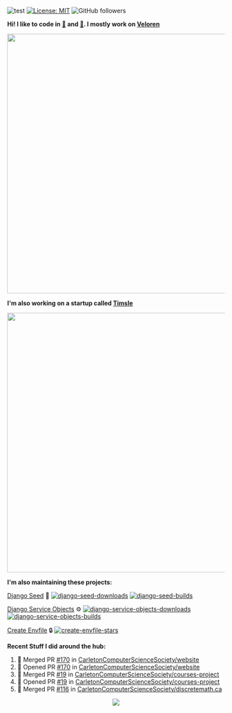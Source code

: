 ![test](https://hits.seeyoufarm.com/api/count/incr/badge.svg?url=https://github.com/AngelOnFira)
[![License: MIT](https://img.shields.io/badge/License-MIT-yellow.svg)](https://opensource.org/licenses/MIT)
![GitHub followers](https://img.shields.io/github/followers/angelonfira?style=social)

**Hi! I like to code in [:crab:](https://www.rust-lang.org/) and [:snake:](https://www.python.org/). I mostly work on [Veloren](https://veloren.net)**

<p align="center">
  <img width="600" src="https://media.discordapp.net/attachments/444005079410802699/730566298073038949/rsz_5f0656b6aa176.png">
</p>

**I'm also working on a startup called [Timsle](https://timsle.com)**

<p align="center">
  <img width="600" src="https://media.discordapp.net/attachments/444005079410802699/730566842674053130/rsz_5f0657242abb4.png">
</p>

**I'm also maintaining these projects:**

[Django Seed](https://github.com/Brobin/django-seed)
:seedling:
[![django-seed-downloads](https://pepy.tech/badge/django-seed)](https://pepy.tech/project/django-seed)
[![django-seed-builds](https://github.com/Brobin/django-seed/workflows/Test/badge.svg)](https://github.com/Brobin/django-seed)

[Django Service Objects](https://github.com/mixxorz/django-service-objects)
:gear:
[![django-service-objects-downloads](https://pepy.tech/badge/django-service-objects)](https://pepy.tech/project/django-service-objects)
[![django-service-objects-builds](https://github.com/mixxorz/django-service-objects/actions/workflows/test.yml/badge.svg)](https://github.com/mixxorz/django-service-objects/actions/workflows/test.yml)

[Create Envfile](https://github.com/SpicyPizza/create-envfile)
:lock:
[![create-envfile-stars](https://img.shields.io/github/stars/SpicyPizza/create-envfile?style=social)](https://github.com/SpicyPizza/create-envfile)

**Recent Stuff I did around the hub:**

<!--START_SECTION:activity-->
1. 🎉 Merged PR [#170](https://github.com/CarletonComputerScienceSociety/website/pull/170) in [CarletonComputerScienceSociety/website](https://github.com/CarletonComputerScienceSociety/website)
2. 💪 Opened PR [#170](https://github.com/CarletonComputerScienceSociety/website/pull/170) in [CarletonComputerScienceSociety/website](https://github.com/CarletonComputerScienceSociety/website)
3. 🎉 Merged PR [#19](https://github.com/CarletonComputerScienceSociety/courses-project/pull/19) in [CarletonComputerScienceSociety/courses-project](https://github.com/CarletonComputerScienceSociety/courses-project)
4. 💪 Opened PR [#19](https://github.com/CarletonComputerScienceSociety/courses-project/pull/19) in [CarletonComputerScienceSociety/courses-project](https://github.com/CarletonComputerScienceSociety/courses-project)
5. 🎉 Merged PR [#116](https://github.com/CarletonComputerScienceSociety/discretemath.ca/pull/116) in [CarletonComputerScienceSociety/discretemath.ca](https://github.com/CarletonComputerScienceSociety/discretemath.ca)
<!--END_SECTION:activity-->

<p align="center">
  <img src="https://github-profile-trophy.vercel.app/?username=angelonfira&column=4&theme=nord&margin-w=15&margin-h=15">
</p>
